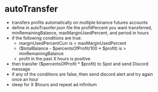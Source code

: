 # autoTransfer

- transfers profits automatically on multiple binance futures accounts
- define in autoTrasnfer.json file the profitPercent you want transferred, minRemainingBalance, maxMarginUsedPercent, and period in hours
- if the following conditions are true:
  - marginUsedPercentCurr is < maxMarginUsedPercent
  - ($totalBalance - $percentsOfProfit/100 * $profit) is > minRemainingBalance
  - profit in the past X hours is positive
- then transfer ($percentsOfProfit * $profit) to Spot and send Discord message
- if any of the conditions are false, then send discord alert and try again once an hour
- sleep for X $hours and repeat ad infinitum
